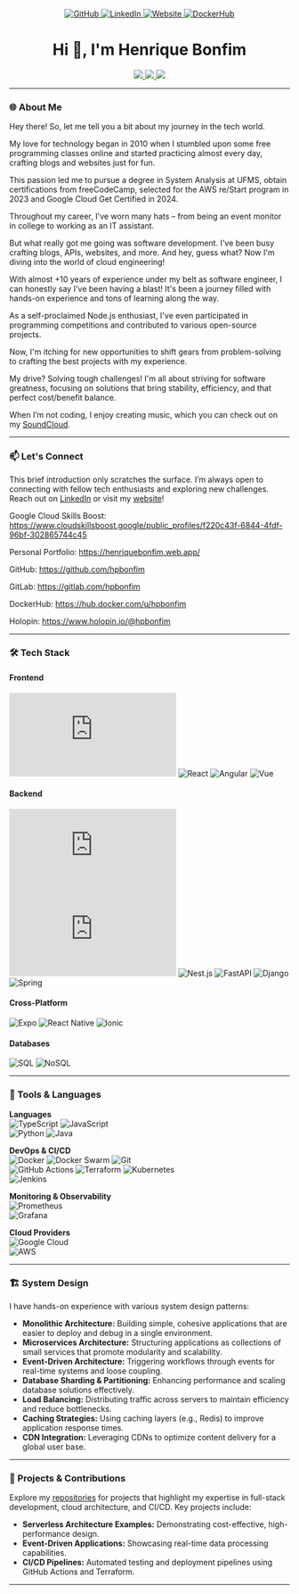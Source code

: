 <p align="center">
  <a href="https://github.com/hpbonfim">
    <img src="https://img.shields.io/badge/Follow%20me-GitHub-181717?style=for-the-badge&logo=github" alt="GitHub"/>
  </a> 
  <a href="https://linkedin.com/in/henriquebonfim/">
    <img src="https://img.shields.io/badge/Connect%20on-LinkedIn-0077B5?style=for-the-badge&logo=linkedin" alt="LinkedIn"/>
  </a>
  <a href="https://henriquebonfim.web.app/">
    <img src="https://img.shields.io/badge/Visit%20my-Website-333333?style=for-the-badge&logo=leaflet" alt="Website"/>
  </a>
  <a href="https://hub.docker.com/u/hpbonfim">
    <img src="https://img.shields.io/badge/Public%20Packages-DockerHub-0077B5?style=for-the-badge&logo=docker" alt="DockerHub"/>
  </a>
</p>

<h1 align="center">Hi 👋, I'm Henrique Bonfim</h1>

<p align="center">
  <a href="https://linkedin.com/in/henriquebonfim/" target="_blank">
    <img src="https://img.shields.io/badge/Senior%20Software%20Engineer-10%2B%20years%20with%20experience%20%F0%9F%91%BD-41454A?style=flat&logo=linkedin" />
  </a> 
  <a href="https://www.credly.com/badges/eeeb2956-3917-425d-8d00-6f6dd7c23219/public_url" target="_blank">
    <img src="https://img.shields.io/badge/Google%20Cloud%20Associate%20Cloud%20Engineer-✅-41454A?style=flat&logo=google-cloud" />
  </a> 
  <a href="https://www.credly.com/badges/9efcf730-e9f4-439e-96ed-45432ef0686b/public_url" target="_blank">
    <img src="https://img.shields.io/badge/AWS%20Cloud%20Practitioner-✅-41454A?style=flat&logo=amazon-web-services" />
  </a>
</p>

---

### 🌐 About Me

Hey there! So, let me tell you a bit about my journey in the tech world.

My love for technology began in 2010 when I stumbled upon some free programming classes online and started practicing almost every day, crafting blogs and websites just for fun. 

This passion led me to pursue a degree in System Analysis at UFMS, obtain certifications from freeCodeCamp, selected for the AWS re/Start program in 2023 and Google Cloud Get Certified in 2024.

Throughout my career, I've worn many hats – from being an event monitor in college to working as an IT assistant.

But what really got me going was software development. I've been busy crafting blogs, APIs, websites, and more. And hey, guess what? Now I'm diving into the world of cloud engineering!

With almost +10 years of experience under my belt as software engineer, I can honestly say I've been having a blast! It's been a journey filled with hands-on experience and tons of learning along the way.

As a self-proclaimed Node.js enthusiast, I've even participated in programming competitions and contributed to various open-source projects.

Now, I'm itching for new opportunities to shift gears from problem-solving to crafting the best projects with my experience.

My drive? Solving tough challenges! I'm all about striving for software greatness, focusing on solutions that bring stability, efficiency, and that perfect cost/benefit balance.

When I’m not coding, I enjoy creating music, which you can check out on my [SoundCloud](https://soundcloud.com/hpbonfim).

---

### 📫 Let's Connect

This brief introduction only scratches the surface. I’m always open to connecting with fellow tech enthusiasts and exploring new challenges. Reach out on [LinkedIn](https://linkedin.com/in/henriquebonfim/) or visit my [website](https://henriquebonfim.web.app/)!

Google Cloud Skills Boost: 
https://www.cloudskillsboost.google/public_profiles/f220c43f-6844-4fdf-96bf-302865744c45

Personal Portfolio: 
https://henriquebonfim.web.app/

GitHub: 
https://github.com/hpbonfim

GitLab: 
https://gitlab.com/hpbonfim

DockerHub: 
https://hub.docker.com/u/hpbonfim

Holopin: 
https://www.holopin.io/@hpbonfim

---

### 🛠️ Tech Stack

#### Frontend  
![Next.js](https://img.shields.io/badge/Next.js-✅-41454A?style=flat&logo=next.js)
![React](https://img.shields.io/badge/React-✅-41454A?style=flat&logo=react)
![Angular](https://img.shields.io/badge/Angular-✅-41454A?style=flat&logo=angular)
![Vue](https://img.shields.io/badge/Vue-✅-41454A?style=flat&logo=vue)

#### Backend  
![Node.js](https://img.shields.io/badge/Node.js-✅-41454A?style=flat&logo=node.js) 
![Express.js](https://img.shields.io/badge/Express.js-✅-41454A?style=flat&logo=node.js) 
![Nest.js](https://img.shields.io/badge/Nest.js-✅-41454A?style=flat&logo=nestjs)
![FastAPI](https://img.shields.io/badge/FastAPI-✅-41454A?style=flat&logo=fastapi)
![Django](https://img.shields.io/badge/Django-✅-41454A?style=flat&logo=django) 
![Spring](https://img.shields.io/badge/Spring-✅-41454A?style=flat&logo=spring)

#### Cross-Platform
![Expo](https://img.shields.io/badge/Expo-✅-41454A?style=flat&logo=react)
![React Native](https://img.shields.io/badge/React%20Native-✅-41454A?style=flat&logo=react)
![Ionic](https://img.shields.io/badge/Ionic-✅-41454A?style=flat&logo=react)

#### Databases  
![SQL](https://img.shields.io/badge/SQL-✅-41454A?style=flat&logo=mysql) 
![NoSQL](https://img.shields.io/badge/NoSQL-✅-41454A?style=flat&logo=mongodb)

---

### 🔧 Tools & Languages

**Languages**  
![TypeScript](https://img.shields.io/badge/TypeScript-Expert-41454A?style=flat&logo=typescript)
![JavaScript](https://img.shields.io/badge/JavaScript-Expert-41454A?style=flat&logo=javascript)  
![Python](https://img.shields.io/badge/Python-Advanced-41454A?style=flat&logo=python)
![Java](https://img.shields.io/badge/Java-Advanced-41454A?style=flat&logo=java)

**DevOps & CI/CD**  
![Docker](https://img.shields.io/badge/Docker-✅-41454A?style=flat&logo=docker) 
![Docker Swarm](https://img.shields.io/badge/Docker%20Swarm-✅-41454A?style=flat&logo=docker) 
![Git](https://img.shields.io/badge/Git-✅-41454A?style=flat&logo=git)  
![GitHub Actions](https://img.shields.io/badge/GitHub%20Actions-✅-41454A?style=flat&logo=github-actions)
![Terraform](https://img.shields.io/badge/Terraform-✅-41454A?style=flat&logo=terraform)
![Kubernetes](https://img.shields.io/badge/Kubernetes-✅-41454A?style=flat&logo=kubernetes)  
![Jenkins](https://img.shields.io/badge/Jenkins-✅-41454A?style=flat&logo=jenkins)

**Monitoring & Observability**  
![Prometheus](https://img.shields.io/badge/Prometheus-✅-41454A?style=flat&logo=prometheus)  
![Grafana](https://img.shields.io/badge/Grafana-✅-41454A?style=flat&logo=grafana)  

**Cloud Providers**  
![Google Cloud](https://img.shields.io/badge/Google%20Cloud-✅-41454A?style=flat&logo=google-cloud)  
![AWS](https://img.shields.io/badge/AWS-✅-41454A?style=flat&logo=amazon-web-services)

---

### 🏗️ System Design

I have hands-on experience with various system design patterns:

- **Monolithic Architecture:** Building simple, cohesive applications that are easier to deploy and debug in a single environment.
- **Microservices Architecture:** Structuring applications as collections of small services that promote modularity and scalability.
- **Event-Driven Architecture:** Triggering workflows through events for real-time systems and loose coupling.
- **Database Sharding & Partitioning:** Enhancing performance and scaling database solutions effectively.
- **Load Balancing:** Distributing traffic across servers to maintain efficiency and reduce bottlenecks.
- **Caching Strategies:** Using caching layers (e.g., Redis) to improve application response times.
- **CDN Integration:** Leveraging CDNs to optimize content delivery for a global user base.

---

### 🚀 Projects & Contributions

Explore my [repositories](https://github.com/hpbonfim?tab=repositories) for projects that highlight my expertise in full-stack development, cloud architecture, and CI/CD. Key projects include:

- **Serverless Architecture Examples:** Demonstrating cost-effective, high-performance design.
- **Event-Driven Applications:** Showcasing real-time data processing capabilities.
- **CI/CD Pipelines:** Automated testing and deployment pipelines using GitHub Actions and Terraform.

--- 

